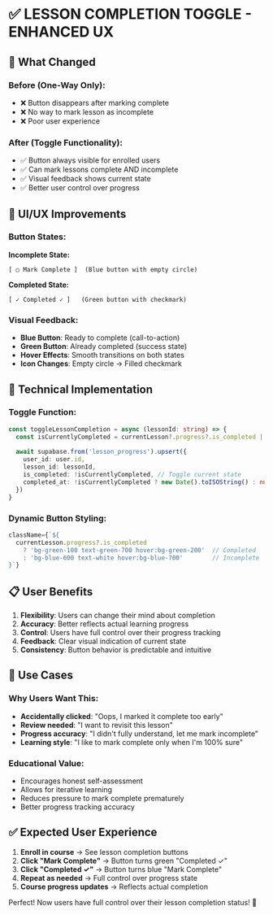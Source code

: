 # ✅ LESSON COMPLETION TOGGLE - ENHANCED UX

## 🔄 What Changed

### **Before (One-Way Only):**
- ❌ Button disappears after marking complete
- ❌ No way to mark lesson as incomplete
- ❌ Poor user experience

### **After (Toggle Functionality):**
- ✅ Button always visible for enrolled users
- ✅ Can mark lessons complete AND incomplete
- ✅ Visual feedback shows current state
- ✅ Better user control over progress

## 🎨 UI/UX Improvements

### **Button States:**

**Incomplete State:**
```
[ ○ Mark Complete ]  (Blue button with empty circle)
```

**Completed State:**
```
[ ✓ Completed ✓ ]   (Green button with checkmark)
```

### **Visual Feedback:**
- **Blue Button**: Ready to complete (call-to-action)
- **Green Button**: Already completed (success state)
- **Hover Effects**: Smooth transitions on both states
- **Icon Changes**: Empty circle → Filled checkmark

## 🔧 Technical Implementation

### **Toggle Function:**
```typescript
const toggleLessonCompletion = async (lessonId: string) => {
  const isCurrentlyCompleted = currentLesson?.progress?.is_completed || false
  
  await supabase.from('lesson_progress').upsert({
    user_id: user.id,
    lesson_id: lessonId,
    is_completed: !isCurrentlyCompleted, // Toggle current state
    completed_at: !isCurrentlyCompleted ? new Date().toISOString() : null
  })
}
```

### **Dynamic Button Styling:**
```typescript
className={`${
  currentLesson.progress?.is_completed
    ? 'bg-green-100 text-green-700 hover:bg-green-200'  // Completed
    : 'bg-blue-600 text-white hover:bg-blue-700'        // Incomplete
}`}
```

## 📋 User Benefits

1. **Flexibility**: Users can change their mind about completion
2. **Accuracy**: Better reflects actual learning progress
3. **Control**: Users have full control over their progress tracking
4. **Feedback**: Clear visual indication of current state
5. **Consistency**: Button behavior is predictable and intuitive

## 🎯 Use Cases

### **Why Users Want This:**
- **Accidentally clicked**: "Oops, I marked it complete too early"
- **Review needed**: "I want to revisit this lesson"
- **Progress accuracy**: "I didn't fully understand, let me mark incomplete"
- **Learning style**: "I like to mark complete only when I'm 100% sure"

### **Educational Value:**
- Encourages honest self-assessment
- Allows for iterative learning
- Reduces pressure to mark complete prematurely
- Better progress tracking accuracy

## ✅ Expected User Experience

1. **Enroll in course** → See lesson completion buttons
2. **Click "Mark Complete"** → Button turns green "Completed ✓"
3. **Click "Completed ✓"** → Button turns blue "Mark Complete"
4. **Repeat as needed** → Full control over progress state
5. **Course progress updates** → Reflects actual completion

Perfect! Now users have full control over their lesson completion status! 🎉
